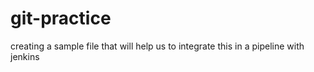 # git-practice

creating a sample file that will help us to integrate this in a pipeline with jenkins 
